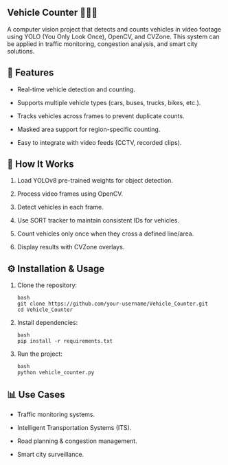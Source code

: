 
## Vehicle Counter 🚗🚌🚛

A computer vision project that detects and counts vehicles in video footage using YOLO (You Only Look Once), OpenCV, and CVZone. This system can be applied in traffic monitoring, congestion analysis, and smart city solutions.
## 📌 Features

- Real-time vehicle detection and counting.

- Supports multiple vehicle types (cars, buses, trucks, bikes, etc.).

- Tracks vehicles across frames to prevent duplicate counts.

- Masked area support for region-specific counting.

- Easy to integrate with video feeds (CCTV, recorded clips).
## 🚀 How It Works

1. Load YOLOv8 pre-trained weights for object detection.

2. Process video frames using OpenCV.

3. Detect vehicles in each frame.

4. Use SORT tracker to maintain consistent IDs for vehicles.

5. Count vehicles only once when they cross a defined line/area.

6. Display results with CVZone overlays.
## ⚙️ Installation & Usage

1. Clone the repository:
    ```
    bash
    git clone https://github.com/your-username/Vehicle_Counter.git
    cd Vehicle_Counter
    ```

2. Install dependencies:
    ```
    bash
    pip install -r requirements.txt
    ```

3. Run the project:
    ```
    bash
    python vehicle_counter.py
    ```
## 📊 Use Cases

- Traffic monitoring systems.

- Intelligent Transportation Systems (ITS).

- Road planning & congestion management.

- Smart city surveillance.